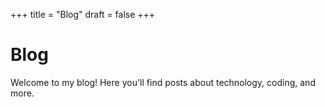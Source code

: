 +++
title = "Blog"
draft = false
+++

# Blog

Welcome to my blog! Here you'll find posts about technology, coding, and more. 